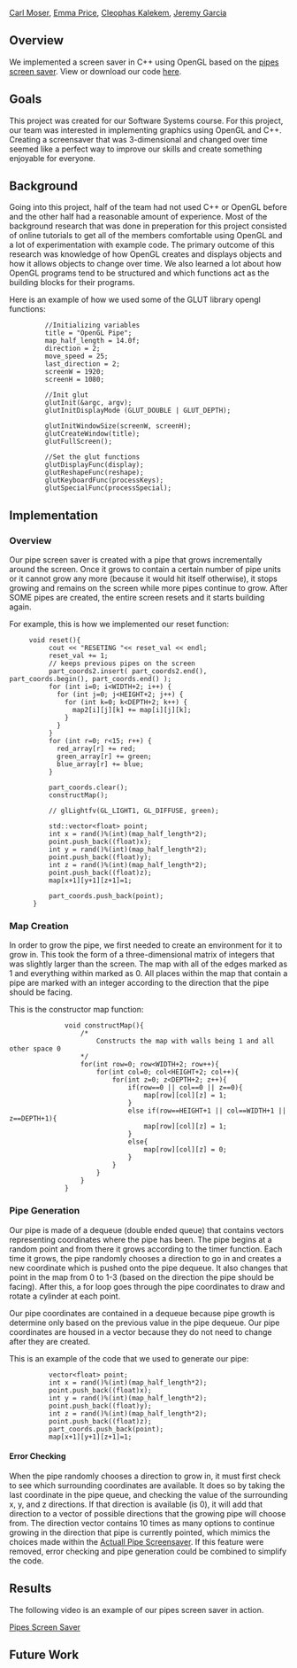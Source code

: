 [Carl Moser](https://github.com/cmoser96), [Emma Price](https://github.com/ejprice54321), [Cleophas Kalekem](https://github.com/kalekem), [Jeremy Garcia](https://github.com/jag-123)


## Overview
We implemented a screen saver in C++ using OpenGL based on the [pipes screen saver](https://www.youtube.com/watch?v=Uzx9ArZ7MUU). View or download our code [here](https://github.com/jag-123/SoftSysAmusedAnemone/tree/master/final).

## Goals
This project was created for our Software Systems course. For this project, our team was interested in implementing graphics using OpenGL and C++. Creating a screensaver that was 3-dimensional and changed over time seemed like a perfect way to improve our skills and create something enjoyable for everyone. 

## Background
Going into this project, half of the team had not used C++ or OpenGL before and the other half had a reasonable amount of experience. Most of the background research that was done in preperation for this project consisted of online tutorials to get all of the members comfortable using OpenGL and a lot of experimentation with example code. The primary outcome of this research was knowledge of how OpenGL creates and displays objects and how it allows objects to change over time. We also learned a lot about how OpenGL programs tend to be structured and which functions act as the building blocks for their programs.

Here is an example of how we used some of the GLUT library opengl functions:

             //Initializing variables
             title = "OpenGL Pipe";
             map_half_length = 14.0f;
             direction = 2;
             move_speed = 25;
             last_direction = 2;
             screenW = 1920;
             screenH = 1080;

             //Init glut
             glutInit(&argc, argv);
             glutInitDisplayMode (GLUT_DOUBLE | GLUT_DEPTH);

             glutInitWindowSize(screenW, screenH);
             glutCreateWindow(title);
             glutFullScreen();

             //Set the glut functions
             glutDisplayFunc(display);
             glutReshapeFunc(reshape);
             glutKeyboardFunc(processKeys);
             glutSpecialFunc(processSpecial);

## Implementation
### Overview
Our pipe screen saver is created with a pipe that grows incrementally around the screen. Once it grows to contain a certain number of pipe units or it cannot grow any more (because it would hit itself otherwise), it stops growing and remains on the screen while more pipes continue to grow. After SOME pipes are created, the entire screen resets and it starts building again.

For example, this is how we implemented our reset function: 
         
         void reset(){
              cout << "RESETING "<< reset_val << endl;
              reset_val += 1;
              // keeps previous pipes on the screen
              part_coords2.insert( part_coords2.end(), part_coords.begin(), part_coords.end() );
              for (int i=0; i<WIDTH+2; i++) {
                for (int j=0; j<HEIGHT+2; j++) {
                  for (int k=0; k<DEPTH+2; k++) {
                    map2[i][j][k] += map[i][j][k];
                  }
                }
              }
              for (int r=0; r<15; r++) {
                red_array[r] += red;
                green_array[r] += green;
                blue_array[r] += blue;
              }

              part_coords.clear();
              constructMap();

              // glLightfv(GL_LIGHT1, GL_DIFFUSE, green);

              std::vector<float> point;
              int x = rand()%(int)(map_half_length*2);
              point.push_back((float)x);
              int y = rand()%(int)(map_half_length*2);
              point.push_back((float)y);
              int z = rand()%(int)(map_half_length*2);
              point.push_back((float)z);
              map[x+1][y+1][z+1]=1;

              part_coords.push_back(point);
          }

### Map Creation
In order to grow the pipe, we first needed to create an environment for it to grow in. This took the form of a three-dimensional matrix of integers that was slightly larger than the screen. The map with all of the edges marked as 1 and everything within marked as 0. All places within the map that contain a pipe are marked with an integer according to the direction that the pipe should be facing.

This is the constructor map function:

                  void constructMap(){
                      /*
                          Constructs the map with walls being 1 and all other space 0
                      */
                      for(int row=0; row<WIDTH+2; row++){
                          for(int col=0; col<HEIGHT+2; col++){
                              for(int z=0; z<DEPTH+2; z++){
                                  if(row==0 || col==0 || z==0){
                                      map[row][col][z] = 1;
                                  }
                                  else if(row==HEIGHT+1 || col==WIDTH+1 || z==DEPTH+1){
                                      map[row][col][z] = 1;
                                  }
                                  else{
                                      map[row][col][z] = 0;
                                  }
                              }
                          }
                      }
                  }

### Pipe Generation
Our pipe is made of a dequeue (double ended queue) that contains vectors representing coordinates where the pipe has been. The pipe begins at a random point and from there it grows according to the timer function. Each time it grows, the pipe randomly chooses a direction to go in and creates a new coordinate which is pushed onto the pipe dequeue. It also changes that point in the map from 0 to 1-3 (based on the direction the pipe should be facing). After this, a for loop goes through the pipe coordinates to draw and rotate a cylinder at each point.

Our pipe coordinates are contained in a dequeue because pipe growth is determine only based on the previous value in the pipe dequeue. Our pipe coordinates are housed in a vector because they do not need to change after they are created.

This is an example of the code that we used to generate our pipe:
             
              vector<float> point;
              int x = rand()%(int)(map_half_length*2);
              point.push_back((float)x);
              int y = rand()%(int)(map_half_length*2);
              point.push_back((float)y);
              int z = rand()%(int)(map_half_length*2);
              point.push_back((float)z);
              part_coords.push_back(point);
              map[x+1][y+1][z+1]=1;
              


#### Error Checking
When the pipe randomly chooses a direction to grow in, it must first check to see which surrounding coordinates are available. It does so by taking the last coordinate in the pipe queue, and checking the value of the surrounding x, y, and z directions. If that direction is available (is 0), it will add that direction to a vector of possible directions that the growing pipe will choose from. The direction vector contains 10 times as many options to continue growing in the direction that pipe is currently pointed, which mimics the choices made within the [Actuall Pipe Screensaver](https://www.youtube.com/watch?v=Uzx9ArZ7MUU). If this feature were removed, error checking and pipe generation could be combined to simplify the code.

## Results
The following video is an example of our pipes screen saver in action.

[Pipes Screen Saver](https://github.com/jag-123/SoftSysAmusedAnemone/)

## Future Work
